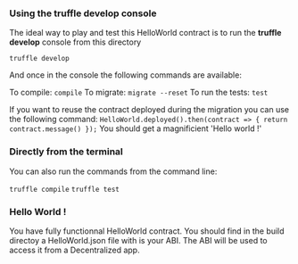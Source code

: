 
### Using the truffle develop console

The ideal way to play and test this HelloWorld contract is to run the **truffle develop** console from this directory

`truffle develop`

And once in the console the following commands are available:

To compile: `compile`
To migrate: `migrate --reset`
To run the tests: `test`

If you want to reuse the contract deployed during the migration you can use the following command:
`HelloWorld.deployed().then(contract => { return contract.message() });`
You should get a magnificient 'Hello world !'

### Directly from the terminal

You can also run the commands from the command line:

`truffle compile`
`truffle test`


### Hello World !

You have fully functionnal HelloWorld contract.
You should find in the build directoy a HelloWorld.json file with is your ABI.
The ABI will be used to access it from a Decentralized app.


